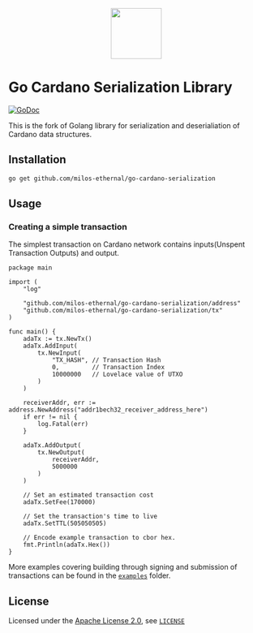 <p align="center">
  <a href="https://ethernal.tech" target="_blank" align="center">
    <img src="https://raw.githubusercontent.com/milos-ethernal/go-cardano-serialization/dev/.github/go-cardano-serialization-logo.svg" width="100">
  </a>
  <br />
</p>

# Go Cardano Serialization Library
[![GoDoc](https://godoc.org/github.com/milos-ethernal/go-cardano-serialization?status.svg)](https://godoc.org/github.com/milos-ethernal/go-cardano-serialization)

This is the fork of Golang library for serialization and deserialiation of Cardano data structures. 

## Installation

```bash
go get github.com/milos-ethernal/go-cardano-serialization
```

## Usage
### Creating a simple transaction

The simplest transaction on Cardano network contains inputs(Unspent Transaction Outputs) and output.

```golang
package main

import (
    "log"

    "github.com/milos-ethernal/go-cardano-serialization/address"
    "github.com/milos-ethernal/go-cardano-serialization/tx"
)

func main() {
    adaTx := tx.NewTx()
    adaTx.AddInput(
        tx.NewInput(
            "TX_HASH", // Transaction Hash
            0,         // Transaction Index
            10000000   // Lovelace value of UTXO
        )
    )

    receiverAddr, err := address.NewAddress("addr1bech32_receiver_address_here")
    if err != nil {
        log.Fatal(err)
    }

    adaTx.AddOutput(
        tx.NewOutput(
            receiverAddr,
            5000000
        )
    )

    // Set an estimated transaction cost
    adaTx.SetFee(170000)

    // Set the transaction's time to live
    adaTx.SetTTL(505050505)

    // Encode example transaction to cbor hex.
    fmt.Println(adaTx.Hex())
}
```

More examples covering building through signing and submission of transactions can be found in the [`examples`](./examples/) folder.

## License

Licensed under the [Apache License 2.0](https://opensource.org/licenses/Apache-2.0), see [`LICENSE`](https://github.com/milos-ethernal/go-cardano-serialization/blob/master/LICENSE)
